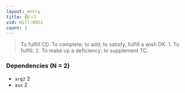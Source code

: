 ```yaml
---
layout: entry
title: སྐོང་√1
vid: Hill:0051
count: 2
---
```

> To fulfill CD\. To complete; to add; to satisfy, fulfill a wish DK\. 1\. To fulfill\. 2\. To make up a deficiency; to supplement TC\.


### Dependencies (N = 2)
* `arg2` 2
* `aux` 2

